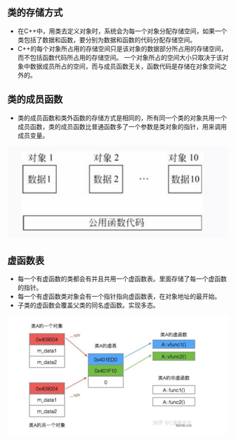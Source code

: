 
## 类的存储方式
- 在C++中，用类去定义对象时，系统会为每一个对象分配存储空间，如果一个类包括了数据和函数，要分别为数据和函数的代码分配存储空间。
- C++的每个对象所占用的存储空间只是该对象的数据部分所占用的存储空间，而不包括函数代码所占用的存储空间。
一个对象所占的空间大小只取决于该对象中数据成员所占的空间，而与成员函数无关，函数代码是存储在对象空间之外的。 

## 类的成员函数
- 类的成员函数和类外函数的存储方式是相同的，所有同一个类的对象共用一个成员函数，类的成员函数比普通函数多了一个参数是类对象的指针，用来调用成员变量。

![avatar](./1.png)

## 虚函数表

- 每一个有虚函数的类都会有并且共用一个虚函数表。里面存储了每一个虚函数的指针。
- 每一个有虚函数类对象会有一个指针指向虚函数表，在对象地址的最开始。
- 子类的虚函数会覆盖父类的同名虚函数。实现多态。

![avatar](./2.png)

